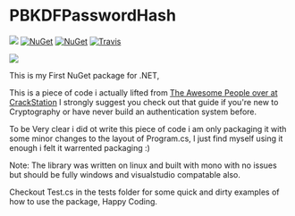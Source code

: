 PBKDFPasswordHash
========

<img src="http://img.shields.io/gratipay/setkeh.svg"> [![NuGet](https://img.shields.io/nuget/dt/PBKDFPassworrdHash.svg)](https://www.nuget.org/packages/PBKDFPassworrdHash/1.0.0.1)
[![NuGet](https://img.shields.io/nuget/v/PBKDFPassworrdHash.svg)](https://www.nuget.org/packages/PBKDFPassworrdHash/1.0.0.1)
[![Travis](https://img.shields.io/travis/rust-lang/rust.svg)](https://travis-ci.org/setkeh/PBKDFPasswordHash)

<img src="http://blob.setkeh.com/screenshots/screenshot-12.18.15-00.28.04.png">

This is my First NuGet package for .NET,

This is a piece of code i actually lifted from [The Awesome People over at CrackStation](https://crackstation.net/hashing-security.htm) I strongly suggest you check out that guide if you're new to Cryptography or have never build an authentication system before.

To be Very clear i did ot write this piece of code i am only packaging it with some minor changes to the layout of Program.cs, I just find myself using it enough i felt it warrented packaging :)

Note: The library was written on linux and built with mono with no issues but should be fully windows and visualstudio compatable also.

Checkout Test.cs in the tests folder for some quick and dirty examples of how to use the package, Happy Coding. 
